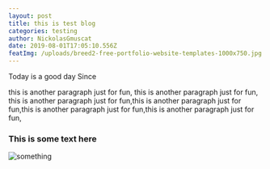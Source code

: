```yaml
---
layout: post
title: this is test blog
categories: testing
author: NickolasGmuscat
date: 2019-08-01T17:05:10.556Z
featImg: /uploads/breed2-free-portfolio-website-templates-1000x750.jpg
---
```

Today is a good day Since 

 <p>

 this is another paragraph just for fun,  this is another paragraph just for fun, this is another paragraph just for fun,this is another paragraph just for fun,this is another paragraph just for fun,this is another paragraph just for fun,

</p>

<h3>This is some text here</h3>

![something](/uploads/13.jpg "none")
